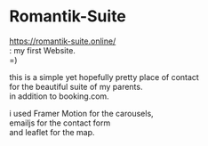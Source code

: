 # Romantik-Suite

https://romantik-suite.online/  
: my first Website.  
=)  

this is a simple yet hopefully pretty place of contact  
for the beautiful suite of my parents.  
in addition to booking.com.  

i used Framer Motion for the carousels,  
emailjs for the contact form  
and leaflet for the map.  

